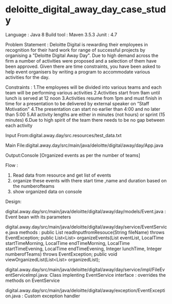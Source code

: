 # deloitte_digital_away_day_case_study

Language : Java 8
Build tool : Maven 3.5.3
Junit :   4.7

Problem Statement : 
Deloitte Digital is rewarding their employees in recognition for their hard work for range of successful projects by organising a "Deloitte Digital Away Day". Due to high demand across the firm a number of activities were proposed and a selection of them have been approved. Given there are time constraints, you have been asked to help event organisers by writing a program to accommodate various activities for the day.

Constraints : 
  1.The employees will be divided into various teams and each team will be performing various activities
  2.Activities start from 9am until lunch is served at 12 noon
  3.Activities resume from 1pm and must finish in time for a presentation to be delivered by external speaker on “Staff    Motivation"
  4.The presentation can start no earlier than 4:00 and no later than 5:00
  5.All activity lengths are either in minutes (not hours) or sprint (15 minutes)
  6.Due to high spirit of the team there needs to be no gap between each activity

Input From:digital.away.day/src.resources/test_data.txt

Main File:digital.away.day/src/main/java/deloitte/digital/away/day/App.java

Output:Console [Organized events as per the number of teams]

Flow : 
1. Read data from resource and get list of events 
2. organize these events with there start time ,name and duration based on the numberofteams
3. show organized data on console 

Design:

digital.away.day/src/main/java/deloitte/digital/away/day/models/Event.java : Event bean with its parameters

digital.away.day/src/main/java/deloitte/digital/away/day/service/EventService.java
	methods : public List<Event> readInputfromResouce(String fileName) throws EventException;
			  public List<List<Event>> organizeEvents(List<Event> eventList, LocalTime startTimeMorning, LocalTime endTimeMorning,
															  LocalTime startTimeEvening, LocalTime endTimeEvening, Integer lunchTime, 
															Integer numberofTeams) throws EventException;
			  public void viewOrganizedList(List<List<Event>> organizedList);
					  
digital.away.day/src/main/java/deloitte/digital/away/day/service/impl/FileEventServiceImpl.java: Class implenting EventService interface : overrides the methods on EventService 

digital.away.day/src/main/java/deloitte/digital/away/exception/EventException.java : Custom exception handler
 


